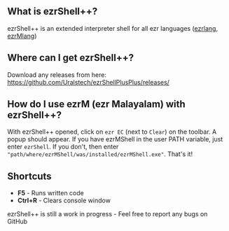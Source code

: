 ## **What is ezrShell++?**
ezrShell++ is an extended interpreter shell for all ezr languages ([ezrlang](https://github.com/Uralstech/ezrlang), [ezrMlang](https://github.com/Uralstech/ezrMlang))

## **Where can I get ezrShell++?**
Download any releases from here: https://github.com/Uralstech/ezrShellPlusPlus/releases/

## **How do I use ezrM (ezr Malayalam) with ezrShell++?**
With ezrShell++ opened, click on ```ezr EC``` (next to ```Clear```) on the toolbar. A popup should appear.
If you have ezrMShell in the user PATH variable, just enter ```ezrShell```.
If you don't, then enter ```"path/where/ezrMShell/was/installed/ezrMShell.exe"```.
That's it!

## **Shortcuts**
* **F5** - Runs written code
* **Ctrl+R** - Clears console window

ezrShell++ is still a work in progress - Feel free to report any bugs on GitHub

